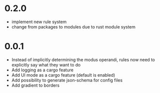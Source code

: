# 0.2.0

- implement new rule system
- change from packages to modules due to rust module system

# 0.0.1

- Instead of implicitly determining the modus operandi, rules now need to explicitly say what they want to do
- Add logging as a cargo feature
- Add UI mode as a cargo feature (default is enabled)
- Add possibility to generate json-schema for config files
- Add gradient to borders

